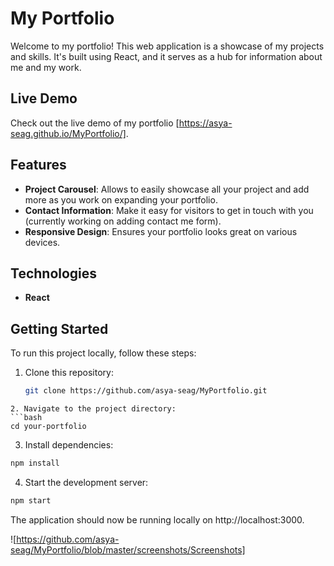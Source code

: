 # My Portfolio

Welcome to my portfolio! This web application is a showcase of my projects and skills. It's built using React, and it serves as a hub for information about me and my work.


## Live Demo

Check out the live demo of my portfolio [https://asya-seag.github.io/MyPortfolio/].

## Features

- **Project Carousel**: Allows to easily showcase all your project and add more as you work on expanding your portfolio.
- **Contact Information**: Make it easy for visitors to get in touch with you (currently working on adding contact me form).
- **Responsive Design**: Ensures your portfolio looks great on various devices.

## Technologies

- **React**


## Getting Started

To run this project locally, follow these steps:

1. Clone this repository:

   ```bash
   git clone https://github.com/asya-seag/MyPortfolio.git
  ```
2. Navigate to the project directory:
  ```bash
  cd your-portfolio
  ```

3. Install dependencies:
  ```bash
  npm install
  ```

4. Start the development server:
  ```bash
  npm start
  ```
  
  The application should now be running locally on http://localhost:3000.
  
![https://github.com/asya-seag/MyPortfolio/blob/master/screenshots/Screenshots]








